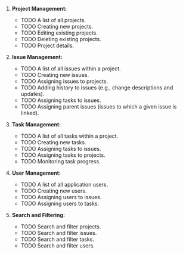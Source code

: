 1. **Project Management:**

    - TODO A list of all projects.
    - TODO Creating new projects.
    - TODO Editing existing projects.
    - TODO Deleting existing projects.
    - TODO Project details.

2. **Issue Management:**

    - TODO A list of all issues within a project.
    - TODO Creating new issues.
    - TODO Assigning issues to projects.
    - TODO Adding history to issues (e.g., change descriptions and updates).
    - TODO Assigning tasks to issues.
    - TODO Assigning parent issues (issues to which a given issue is linked).

3. **Task Management:**

    - TODO A list of all tasks within a project.
    - TODO Creating new tasks.
    - TODO Assigning tasks to issues.
    - TODO Assigning tasks to projects.
    - TODO Monitoring task progress.

4. **User Management:**

    - TODO A list of all application users.
    - TODO Creating new users.
    - TODO Assigning users to issues.
    - TODO Assigning users to tasks.

5. **Search and Filtering:**

    - TODO Search and filter projects.
    - TODO Search and filter issues.
    - TODO Search and filter tasks.
    - TODO Search and filter users.
